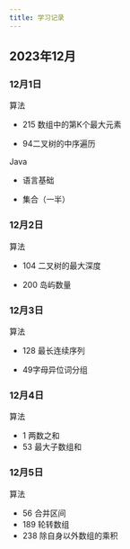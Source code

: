 ```yaml
---
title: 学习记录
---
```


## 2023年12月

### 12月1日

算法

- 215 数组中的第K个最大元素

- 94二叉树的中序遍历

Java

- 语言基础
  
- 集合（一半）

### 12月2日

算法

- 104 二叉树的最大深度

- 200 岛屿数量

### 12月3日

算法

- 128 最长连续序列

- 49字母异位词分组
 
### 12月4日

算法

- 1 两数之和
- 53 最大子数组和

### 12月5日

算法

- 56 合并区间
- 189 轮转数组
- 238 除自身以外数组的乘积
